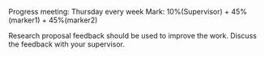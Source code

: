 Progress meeting: Thursday every week
Mark: 10%(Supervisor) + 45%(marker1) + 45%(marker2)

Research proposal feedback should be used to improve the work.
Discuss the feedback with your supervisor.
<!--stackedit_data:
eyJoaXN0b3J5IjpbNTk0ODY1OTg5LC0yMDg4NzQ2NjEyXX0=
-->